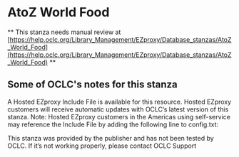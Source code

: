 # AtoZ World Food
** This stanza needs manual review at [https://help.oclc.org/Library_Management/EZproxy/Database_stanzas/AtoZ_World_Food](https://help.oclc.org/Library_Management/EZproxy/Database_stanzas/AtoZ_World_Food) **

## Some of OCLC's notes for this stanza

A Hosted EZproxy Include File is available for this resource. Hosted EZproxy customers will receive automatic updates with OCLC&rsquo;s latest version of this stanza. Note: Hosted EZproxy customers in the Americas using self-service may reference the Include File by adding the following line to config.txt:

This stanza was provided by the publisher and has not been tested by OCLC. If it&rsquo;s not working properly, please contact OCLC Support

&nbsp;
